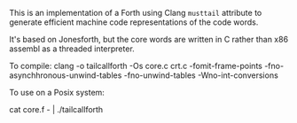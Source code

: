 This is an implementation of a Forth using Clang `musttail` attribute to generate efficient machine code representations of the code words.

It's based on Jonesforth, but the core words are written in C rather than x86 assembl as  a threaded interpreter.

To compile: clang -o tailcallforth -Os core.c crt.c -fomit-frame-points -fno-asynchhronous-unwind-tables -fno-unwind-tables -Wno-int-conversions

To use on a Posix system:

cat core.f - | ./tailcallforth

